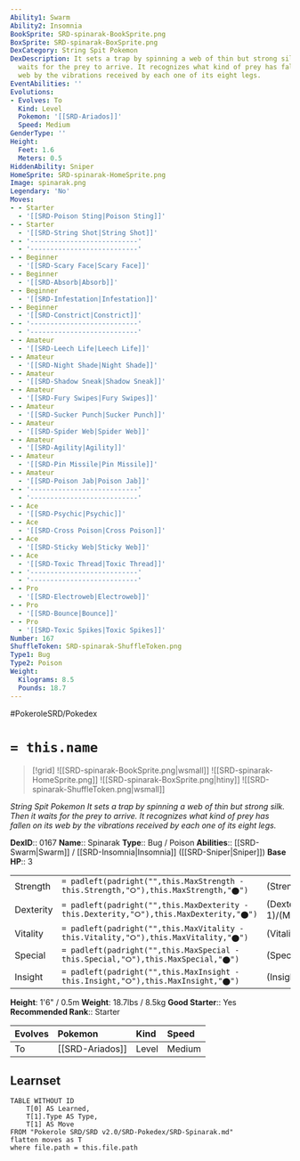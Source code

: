 ```yaml
---
Ability1: Swarm
Ability2: Insomnia
BookSprite: SRD-spinarak-BookSprite.png
BoxSprite: SRD-spinarak-BoxSprite.png
DexCategory: String Spit Pokemon
DexDescription: It sets a trap by spinning a web of thin but strong silk. Then it
  waits for the prey to arrive. It recognizes what kind of prey has fallen on its
  web by the vibrations received by each one of its eight legs.
EventAbilities: ''
Evolutions:
- Evolves: To
  Kind: Level
  Pokemon: '[[SRD-Ariados]]'
  Speed: Medium
GenderType: ''
Height:
  Feet: 1.6
  Meters: 0.5
HiddenAbility: Sniper
HomeSprite: SRD-spinarak-HomeSprite.png
Image: spinarak.png
Legendary: 'No'
Moves:
- - Starter
  - '[[SRD-Poison Sting|Poison Sting]]'
- - Starter
  - '[[SRD-String Shot|String Shot]]'
- - '---------------------------'
  - '---------------------------'
- - Beginner
  - '[[SRD-Scary Face|Scary Face]]'
- - Beginner
  - '[[SRD-Absorb|Absorb]]'
- - Beginner
  - '[[SRD-Infestation|Infestation]]'
- - Beginner
  - '[[SRD-Constrict|Constrict]]'
- - '---------------------------'
  - '---------------------------'
- - Amateur
  - '[[SRD-Leech Life|Leech Life]]'
- - Amateur
  - '[[SRD-Night Shade|Night Shade]]'
- - Amateur
  - '[[SRD-Shadow Sneak|Shadow Sneak]]'
- - Amateur
  - '[[SRD-Fury Swipes|Fury Swipes]]'
- - Amateur
  - '[[SRD-Sucker Punch|Sucker Punch]]'
- - Amateur
  - '[[SRD-Spider Web|Spider Web]]'
- - Amateur
  - '[[SRD-Agility|Agility]]'
- - Amateur
  - '[[SRD-Pin Missile|Pin Missile]]'
- - Amateur
  - '[[SRD-Poison Jab|Poison Jab]]'
- - '---------------------------'
  - '---------------------------'
- - Ace
  - '[[SRD-Psychic|Psychic]]'
- - Ace
  - '[[SRD-Cross Poison|Cross Poison]]'
- - Ace
  - '[[SRD-Sticky Web|Sticky Web]]'
- - Ace
  - '[[SRD-Toxic Thread|Toxic Thread]]'
- - '---------------------------'
  - '---------------------------'
- - Pro
  - '[[SRD-Electroweb|Electroweb]]'
- - Pro
  - '[[SRD-Bounce|Bounce]]'
- - Pro
  - '[[SRD-Toxic Spikes|Toxic Spikes]]'
Number: 167
ShuffleToken: SRD-spinarak-ShuffleToken.png
Type1: Bug
Type2: Poison
Weight:
  Kilograms: 8.5
  Pounds: 18.7
---
```


#PokeroleSRD/Pokedex

# `= this.name`

> [!grid]
> ![[SRD-spinarak-BookSprite.png|wsmall]]
> ![[SRD-spinarak-HomeSprite.png]]
> ![[SRD-spinarak-BoxSprite.png|htiny]]
> ![[SRD-spinarak-ShuffleToken.png|wsmall]]


*String Spit Pokemon*
*It sets a trap by spinning a web of thin but strong silk. Then it waits for the prey to arrive. It recognizes what kind of prey has fallen on its web by the vibrations received by each one of its eight legs.*

**DexID**:: 0167
**Name**:: Spinarak
**Type**:: Bug / Poison
**Abilities**:: [[SRD-Swarm|Swarm]] / [[SRD-Insomnia|Insomnia]] ([[SRD-Sniper|Sniper]])
**Base HP**:: 3

|           |                                                                                        |                                          |
| --------- | -------------------------------------------------------------------------------------- | ---------------------------------------- |
| Strength  | `= padleft(padright("",this.MaxStrength - this.Strength,"⭘"),this.MaxStrength,"⬤")`    | (Strength::2)/(MaxStrength::4)   |
| Dexterity | `= padleft(padright("",this.MaxDexterity - this.Dexterity,"⭘"),this.MaxDexterity,"⬤")` | (Dexterity:: 1)/(MaxDexterity::3) |
| Vitality  | `= padleft(padright("",this.MaxVitality - this.Vitality,"⭘"),this.MaxVitality,"⬤")`    | (Vitality::1)/(MaxVitality::3)   |
| Special   | `= padleft(padright("",this.MaxSpecial - this.Special,"⭘"),this.MaxSpecial,"⬤")`       | (Special::1)/(MaxSpecial::3)     |
| Insight   | `= padleft(padright("",this.MaxInsight - this.Insight,"⭘"),this.MaxInsight,"⬤")`       | (Insight::1)/(MaxInsight::3)     |

**Height**: 1'6" / 0.5m
**Weight**: 18.7lbs / 8.5kg
**Good Starter**:: Yes
**Recommended Rank**:: Starter

| Evolves   | Pokemon         | Kind   | Speed   |
|:----------|:----------------|:-------|:--------|
| To        | [[SRD-Ariados]] | Level  | Medium  |

## Learnset

```dataview
TABLE WITHOUT ID
    T[0] AS Learned,
    T[1].Type AS Type,
    T[1] AS Move
FROM "Pokerole SRD/SRD v2.0/SRD-Pokedex/SRD-Spinarak.md"
flatten moves as T
where file.path = this.file.path
```
